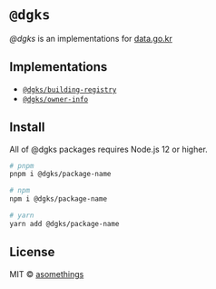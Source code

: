 # `@dgks`

_@dgks_ is an implementations for [data.go.kr](https://data.go.kr)

## Implementations

- [`@dgks/building-registry`](./packages/building-registry#readme)
- [`@dgks/owner-info`](./packages/owner-info#readme)

## Install

All of @dgks packages requires Node.js 12 or higher.

```sh
# pnpm
pnpm i @dgks/package-name

# npm
npm i @dgks/package-name

# yarn
yarn add @dgks/package-name
```

## License

MIT © [asomethings](https://github.com/asomethings)
